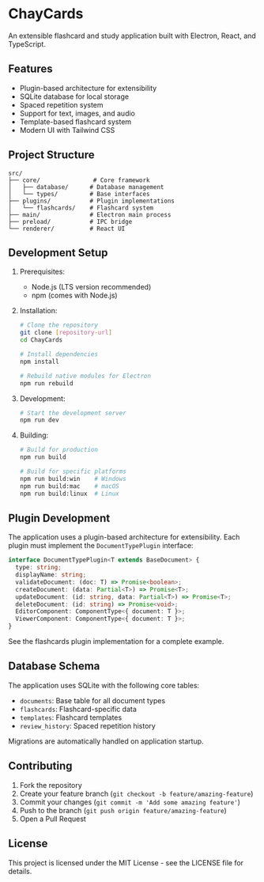 # ChayCards

An extensible flashcard and study application built with Electron, React, and TypeScript.

## Features

- Plugin-based architecture for extensibility
- SQLite database for local storage
- Spaced repetition system
- Support for text, images, and audio
- Template-based flashcard system
- Modern UI with Tailwind CSS

## Project Structure

```
src/
├── core/               # Core framework
│   ├── database/      # Database management
│   └── types/         # Base interfaces
├── plugins/           # Plugin implementations
│   └── flashcards/    # Flashcard system
├── main/              # Electron main process
├── preload/           # IPC bridge
└── renderer/          # React UI
```

## Development Setup

1. Prerequisites:
   - Node.js (LTS version recommended)
   - npm (comes with Node.js)

2. Installation:
   ```bash
   # Clone the repository
   git clone [repository-url]
   cd ChayCards

   # Install dependencies
   npm install

   # Rebuild native modules for Electron
   npm run rebuild
   ```

3. Development:
   ```bash
   # Start the development server
   npm run dev
   ```

4. Building:
   ```bash
   # Build for production
   npm run build

   # Build for specific platforms
   npm run build:win    # Windows
   npm run build:mac    # macOS
   npm run build:linux  # Linux
   ```

## Plugin Development

The application uses a plugin-based architecture for extensibility. Each plugin must implement the `DocumentTypePlugin` interface:

```typescript
interface DocumentTypePlugin<T extends BaseDocument> {
  type: string;
  displayName: string;
  validateDocument: (doc: T) => Promise<boolean>;
  createDocument: (data: Partial<T>) => Promise<T>;
  updateDocument: (id: string, data: Partial<T>) => Promise<T>;
  deleteDocument: (id: string) => Promise<void>;
  EditorComponent: ComponentType<{ document: T }>;
  ViewerComponent: ComponentType<{ document: T }>;
}
```

See the flashcards plugin implementation for a complete example.

## Database Schema

The application uses SQLite with the following core tables:

- `documents`: Base table for all document types
- `flashcards`: Flashcard-specific data
- `templates`: Flashcard templates
- `review_history`: Spaced repetition history

Migrations are automatically handled on application startup.

## Contributing

1. Fork the repository
2. Create your feature branch (`git checkout -b feature/amazing-feature`)
3. Commit your changes (`git commit -m 'Add some amazing feature'`)
4. Push to the branch (`git push origin feature/amazing-feature`)
5. Open a Pull Request

## License

This project is licensed under the MIT License - see the LICENSE file for details.
